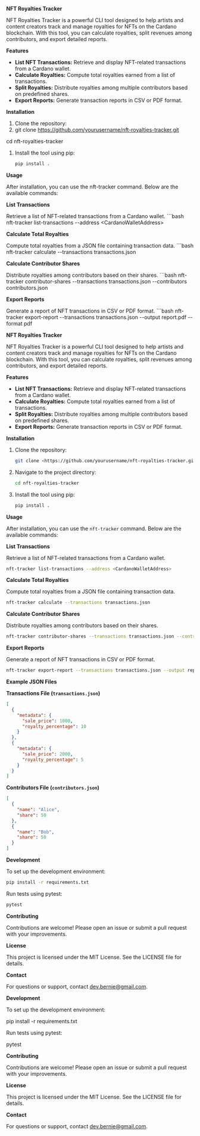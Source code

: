 **NFT Royalties Tracker**

NFT Royalties Tracker is a powerful CLI tool designed to help artists and content creators track and manage royalties for NFTs on the Cardano blockchain. With this tool, you can calculate royalties, split revenues among contributors, and export detailed reports.

**Features**

- **List NFT Transactions:** Retrieve and display NFT-related transactions from a Cardano wallet.
- **Calculate Royalties:** Compute total royalties earned from a list of transactions.
- **Split Royalties:** Distribute royalties among multiple contributors based on predefined shares.
- **Export Reports:** Generate transaction reports in CSV or PDF format.

**Installation**

1. Clone the repository:
2. git clone <https://github.com/yourusername/nft-royalties-tracker.git>

cd nft-royalties-tracker

1. Install the tool using pip:
    ```bash
    pip install .

**Usage**

After installation, you can use the nft-tracker command. Below are the available commands:

**List Transactions**

Retrieve a list of NFT-related transactions from a Cardano wallet.
    ```bash
    nft-tracker list-transactions --address &lt;CardanoWalletAddress&gt;

**Calculate Total Royalties**

Compute total royalties from a JSON file containing transaction data.
    ```bash
    nft-tracker calculate --transactions transactions.json

**Calculate Contributor Shares**

Distribute royalties among contributors based on their shares.
    ```bash
    nft-tracker contributor-shares --transactions transactions.json --contributors contributors.json

**Export Reports**

Generate a report of NFT transactions in CSV or PDF format.
    ```bash
    nft-tracker export-report --transactions transactions.json --output report.pdf --format pdf

**NFT Royalties Tracker**

NFT Royalties Tracker is a powerful CLI tool designed to help artists and content creators track and manage royalties for NFTs on the Cardano blockchain. With this tool, you can calculate royalties, split revenues among contributors, and export detailed reports.

**Features**

- **List NFT Transactions:** Retrieve and display NFT-related transactions from a Cardano wallet.
- **Calculate Royalties:** Compute total royalties earned from a list of transactions.
- **Split Royalties:** Distribute royalties among multiple contributors based on predefined shares.
- **Export Reports:** Generate transaction reports in CSV or PDF format.

**Installation**

1. Clone the repository:

   ```bash
   git clone <https://github.com/yourusername/nft-royalties-tracker.git>
   ```

2. Navigate to the project directory:

   ```bash
   cd nft-royalties-tracker
   ```

3. Install the tool using pip:

   ```bash
   pip install .
   ```

**Usage**

After installation, you can use the `nft-tracker` command. Below are the available commands:

**List Transactions**

Retrieve a list of NFT-related transactions from a Cardano wallet.

```bash
nft-tracker list-transactions --address <CardanoWalletAddress>
```

**Calculate Total Royalties**

Compute total royalties from a JSON file containing transaction data.

```bash
nft-tracker calculate --transactions transactions.json
```

**Calculate Contributor Shares**

Distribute royalties among contributors based on their shares.

```bash
nft-tracker contributor-shares --transactions transactions.json --contributors contributors.json
```

**Export Reports**

Generate a report of NFT transactions in CSV or PDF format.

```bash
nft-tracker export-report --transactions transactions.json --output report.pdf --format pdf
```

**Example JSON Files**

**Transactions File (`transactions.json`)**

```json
[
  {
    "metadata": {
      "sale_price": 1000,
      "royalty_percentage": 10
    }
  },
  {
    "metadata": {
      "sale_price": 2000,
      "royalty_percentage": 5
    }
  }
]
```

**Contributors File (`contributors.json`)**

```json
[
  {
    "name": "Alice",
    "share": 50
  },
  {
    "name": "Bob",
    "share": 50
  }
]
```

**Development**

To set up the development environment:

```bash
pip install -r requirements.txt
```

Run tests using pytest:

```bash
pytest
```

**Contributing**

Contributions are welcome! Please open an issue or submit a pull request with your improvements.

**License**

This project is licensed under the MIT License. See the LICENSE file for details.

**Contact**

For questions or support, contact <dev.bernie@gmail.com>.

**Development**

To set up the development environment:

pip install -r requirements.txt

Run tests using pytest:

pytest

**Contributing**

Contributions are welcome! Please open an issue or submit a pull request with your improvements.

**License**

This project is licensed under the MIT License. See the LICENSE file for details.

**Contact**

For questions or support, contact <dev.bernie@gmail.com>.